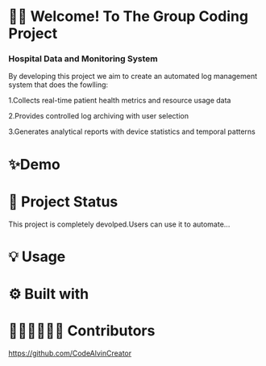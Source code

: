 # 👋🏽 Welcome! To The Group Coding Project
### Hospital Data and Monitoring System
By developing this project we aim to create an automated log management system that does the fowlling:

1.Collects real-time patient health metrics and resource usage data

2.Provides controlled log archiving with user selection

3.Generates analytical reports with device statistics and temporal patterns

#  ✨Demo




# 🚀 Project Status
This project is completely devolped.Users can use it to automate...

# 💡 Usage

# ⚙️ Built with

# 👩🏽‍💻👨🏽‍💻 Contributors
https://github.com/CodeAlvinCreator
